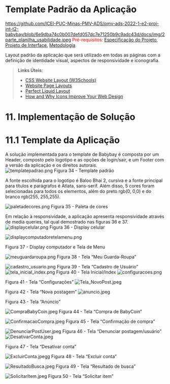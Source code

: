 # Template Padrão da Aplicação
https://github.com/ICEI-PUC-Minas-PMV-ADS/pmv-ads-2022-1-e2-proj-int-t2-babybay/blob/6e9dba74c0b007defd057dc7e71250b9c9adc43d/docs/img/2parte_planilha_usabilidade.jpeg
<span style="color:red">Pré-requisitos: <a href="2-Especificação do Projeto.md"> Especificação do Projeto</a></span>, <a href="3-Projeto de Interface.md"> Projeto de Interface</a>, <a href="4-Metodologia.md"> Metodologia</a>

Layout padrão da aplicação que será utilizado em todas as páginas com a definição de identidade visual, aspectos de responsividade e iconografia.

> **Links Úteis**:
>
> - [CSS Website Layout (W3Schools)](https://www.w3schools.com/css/css_website_layout.asp)
> - [Website Page Layouts](http://www.cellbiol.com/bioinformatics_web_development/chapter-3-your-first-web-page-learning-html-and-css/website-page-layouts/)
> - [Perfect Liquid Layout](https://matthewjamestaylor.com/perfect-liquid-layouts)
> - [How and Why Icons Improve Your Web Design](https://usabilla.com/blog/how-and-why-icons-improve-you-web-design/)




# 11. Implementação de Solução 
# 11.1 Template da Aplicação 
A solução implementada para o template de Babybay é composta por um Header, composto pelo logotipo e as opções de login/sair, e um Footer com a versão da aplicação e os direitos autorais.  
 ![templatepadrao.png](https://github.com/ICEI-PUC-Minas-PMV-ADS/pmv-ads-2022-1-e2-proj-int-t2-babybay/blob/9992444c532483d291235c584ffdf2368658a717/docs/img/templatepadrao.png)
Figura 34 - Template padrão 


A fonte escolhida para o logotipo é Baloo Bhai 2, cursiva e a fonte principal para títulos e parágrafos é Atlata, sans-serif.  Além disso, 5 cores foram selecionadas para todos os elementos, além do preto rgb(0, 0,0) e do branco rgb(255, 255,255). 

 ![paletadecores.png](https://github.com/ICEI-PUC-Minas-PMV-ADS/pmv-ads-2022-1-e2-proj-int-t2-babybay/blob/main/docs/img/paletadecores.png)
Figura 35 - Paleta de cores

Em relação à responsividade, a aplicação apresenta responsividade através de media queries, tal qual demostrado nas figuras 36 e 37.
 ![displaycelular.png](https://github.com/ICEI-PUC-Minas-PMV-ADS/pmv-ads-2022-1-e2-proj-int-t2-babybay/blob/main/docs/img/displaycelular.png)
Figura 36 - Display celular

 ![displaycomputadoretelamenu.png](https://github.com/ICEI-PUC-Minas-PMV-ADS/pmv-ads-2022-1-e2-proj-int-t2-babybay/blob/main/docs/img/displaycomputadoretelamenu.png)
 
Figura 37 - Display computador e Tela de Menu

 ![meuguardaroupa.png](https://github.com/ICEI-PUC-Minas-PMV-ADS/pmv-ads-2022-1-e2-proj-int-t2-babybay/blob/main/docs/img/meuguardaroupa.png)
Figura 38 - Tela “Meu Guarda-Roupa”


 ![cadastro_usuario.png](https://github.com/ICEI-PUC-Minas-PMV-ADS/pmv-ads-2022-1-e2-proj-int-t2-babybay/blob/main/docs/img/cadastro_usuario.png)
Figura 39 - Tela “Cadastro de Usuário”
 ![tela_inicial_index.png](https://github.com/ICEI-PUC-Minas-PMV-ADS/pmv-ads-2022-1-e2-proj-int-t2-babybay/blob/main/docs/img/tela_inicial_index.png)
Figura 40 - Tela Inicial/Index
![configuracoes.png](https://github.com/ICEI-PUC-Minas-PMV-ADS/pmv-ads-2022-1-e2-proj-int-t2-babybay/blob/main/docs/img/configuracoes.png)
 
Figura 41 - Tela “Configurações”
![Tela_NovoPost.jpeg](https://github.com/ICEI-PUC-Minas-PMV-ADS/pmv-ads-2022-1-e2-proj-int-t2-babybay/blob/main/docs/img/Tela_NovoPost.jpeg)
 
Figura 42 - Tela “Nova postagem”
![anuncio.jpeg](https://github.com/ICEI-PUC-Minas-PMV-ADS/pmv-ads-2022-1-e2-proj-int-t2-babybay/blob/main/docs/img/anuncio.jpeg)
 
Figura 43 - Tela “Anúncio”

 ![CompraBabyCoin.jpeg](https://github.com/ICEI-PUC-Minas-PMV-ADS/pmv-ads-2022-1-e2-proj-int-t2-babybay/blob/main/docs/img/CompraBabyCoin.jpeg)
Figura 44 - Tela “Compra de BabyCoin”

 ![ConfirmacaoCompra.jpeg](https://github.com/ICEI-PUC-Minas-PMV-ADS/pmv-ads-2022-1-e2-proj-int-t2-babybay/blob/main/docs/img/ConfirmacaoCompra.jpeg)
Figura 45 - Tela “Confirmação de compra”

 ![DenunciarPostUser.jpeg](https://github.com/ICEI-PUC-Minas-PMV-ADS/pmv-ads-2022-1-e2-proj-int-t2-babybay/blob/main/docs/img/DenunciarPostUser.jpeg)
Figura 46 - Tela “Denunciar postagem/usuário”
![DesativarConta.jpeg](https://github.com/ICEI-PUC-Minas-PMV-ADS/pmv-ads-2022-1-e2-proj-int-t2-babybay/blob/main/docs/img/DesativarConta.jpeg)
 
Figura 47 - Tela “Desativar conta”

 ![ExcluirConta.jpegg](https://github.com/ICEI-PUC-Minas-PMV-ADS/pmv-ads-2022-1-e2-proj-int-t2-babybay/blob/main/docs/img/ExcluirConta.jpeg)
Figura 48 - Tela “Excluir conta”

 ![ResultadoBusca.jpeg](https://github.com/ICEI-PUC-Minas-PMV-ADS/pmv-ads-2022-1-e2-proj-int-t2-babybay/blob/main/docs/img/ResultadoBusca.jpeg)
Figura 49 - Tela “Resultado de busca”

 ![SolicitarItem.jpeg](https://github.com/ICEI-PUC-Minas-PMV-ADS/pmv-ads-2022-1-e2-proj-int-t2-babybay/blob/main/docs/img/SolicitarItem.jpeg)
Figura 50 - Tela “Solicitar item”


